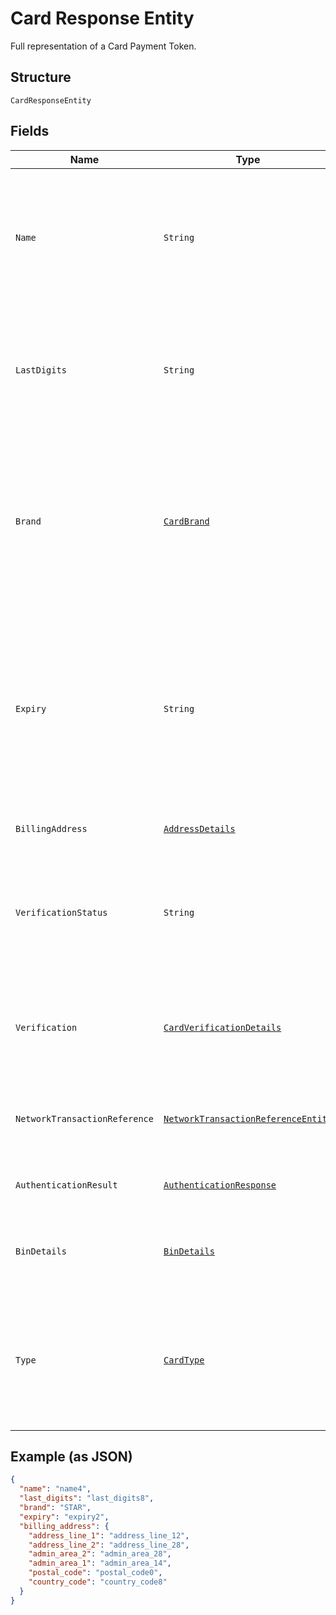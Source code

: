 
# Card Response Entity

Full representation of a Card Payment Token.

## Structure

`CardResponseEntity`

## Fields

| Name | Type | Tags | Description | Getter | Setter |
|  --- | --- | --- | --- | --- | --- |
| `Name` | `String` | Optional | The card holder's name as it appears on the card.<br>**Constraints**: *Minimum Length*: `2`, *Maximum Length*: `300`, *Pattern*: `^[A-Za-z ]+$` | String getName() | setName(String name) |
| `LastDigits` | `String` | Optional | The last digits of the payment card.<br>**Constraints**: *Minimum Length*: `2`, *Maximum Length*: `4`, *Pattern*: `[0-9]{2,}` | String getLastDigits() | setLastDigits(String lastDigits) |
| `Brand` | [`CardBrand`](../../doc/models/card-brand.md) | Optional | The card network or brand. Applies to credit, debit, gift, and payment cards.<br>**Constraints**: *Minimum Length*: `1`, *Maximum Length*: `255`, *Pattern*: `^[A-Z_]+$` | CardBrand getBrand() | setBrand(CardBrand brand) |
| `Expiry` | `String` | Optional | The year and month, in ISO-8601 `YYYY-MM` date format. See [Internet date and time format](https://tools.ietf.org/html/rfc3339#section-5.6).<br>**Constraints**: *Minimum Length*: `7`, *Maximum Length*: `7`, *Pattern*: `^[0-9]{4}-(0[1-9]\|1[0-2])$` | String getExpiry() | setExpiry(String expiry) |
| `BillingAddress` | [`AddressDetails`](../../doc/models/address-details.md) | Optional | Address request details. | AddressDetails getBillingAddress() | setBillingAddress(AddressDetails billingAddress) |
| `VerificationStatus` | `String` | Optional | Verification status of Card.<br>**Constraints**: *Minimum Length*: `1`, *Maximum Length*: `255`, *Pattern*: `^[0-9A-Z_]+$` | String getVerificationStatus() | setVerificationStatus(String verificationStatus) |
| `Verification` | [`CardVerificationDetails`](../../doc/models/card-verification-details.md) | Optional | Card Verification details including the authorization details and 3D SECURE details. | CardVerificationDetails getVerification() | setVerification(CardVerificationDetails verification) |
| `NetworkTransactionReference` | [`NetworkTransactionReferenceEntity`](../../doc/models/network-transaction-reference-entity.md) | Optional | Previous network transaction reference including id in response. | NetworkTransactionReferenceEntity getNetworkTransactionReference() | setNetworkTransactionReference(NetworkTransactionReferenceEntity networkTransactionReference) |
| `AuthenticationResult` | [`AuthenticationResponse`](../../doc/models/authentication-response.md) | Optional | Results of Authentication such as 3D Secure. | AuthenticationResponse getAuthenticationResult() | setAuthenticationResult(AuthenticationResponse authenticationResult) |
| `BinDetails` | [`BinDetails`](../../doc/models/bin-details.md) | Optional | Bank Identification Number (BIN) details used to fund a payment. | BinDetails getBinDetails() | setBinDetails(BinDetails binDetails) |
| `Type` | [`CardType`](../../doc/models/card-type.md) | Optional | Type of card. i.e Credit, Debit and so on.<br>**Constraints**: *Minimum Length*: `1`, *Maximum Length*: `255`, *Pattern*: `^[A-Z_]+$` | CardType getType() | setType(CardType type) |

## Example (as JSON)

```json
{
  "name": "name4",
  "last_digits": "last_digits8",
  "brand": "STAR",
  "expiry": "expiry2",
  "billing_address": {
    "address_line_1": "address_line_12",
    "address_line_2": "address_line_28",
    "admin_area_2": "admin_area_28",
    "admin_area_1": "admin_area_14",
    "postal_code": "postal_code0",
    "country_code": "country_code8"
  }
}
```

